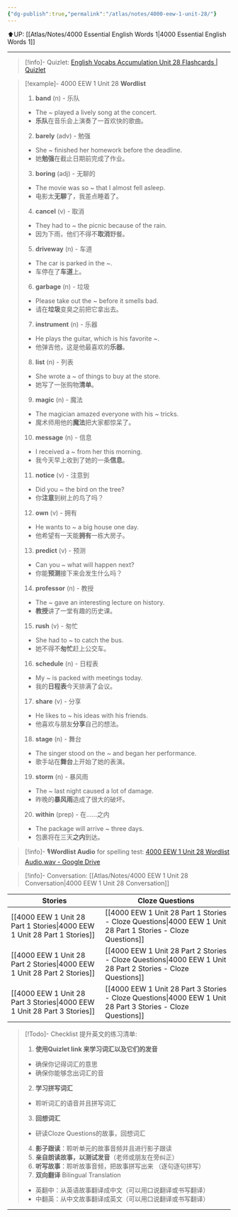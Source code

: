 ```yaml
---
{"dg-publish":true,"permalink":"/atlas/notes/4000-eew-1-unit-28/"}
---
```


⬆️UP: [[Atlas/Notes/4000 Essential English Words 1\|4000 Essential English Words 1]]

---
> [!info]- Quizlet: [English Vocabs Accumulation Unit 28 Flashcards | Quizlet](https://quizlet.com/my/973959344/english-vocabs-accumulation-unit-28-flash-cards/?i=1vbzw5&x=1jqt)


> [!example]- 4000 EEW 1 Unit 28 **Wordlist**
> 1. **band** (n) - 乐队  
> 	- The ~ played a lively song at the concert.  
> 	- **乐队**在音乐会上演奏了一首欢快的歌曲。  
> 2. **barely** (adv) - 勉强  
> 	- She ~ finished her homework before the deadline.  
> 	- 她**勉强**在截止日期前完成了作业。  
> 3. **boring** (adj) - 无聊的  
> 	- The movie was so ~ that I almost fell asleep.  
> 	- 电影太**无聊**了，我差点睡着了。  
> 4. **cancel** (v) - 取消  
> 	- They had to ~ the picnic because of the rain.  
> 	- 因为下雨，他们不得不**取消**野餐。  
> 5. **driveway** (n) - 车道  
> 	- The car is parked in the ~.  
> 	- 车停在了**车道**上。  
> 6. **garbage** (n) - 垃圾  
> 	- Please take out the ~ before it smells bad.  
> 	- 请在**垃圾**变臭之前把它拿出去。  
> 7. **instrument** (n) - 乐器  
> 	- He plays the guitar, which is his favorite ~.  
> 	- 他弹吉他，这是他最喜欢的**乐器**。  
> 8. **list** (n) - 列表  
> 	- She wrote a ~ of things to buy at the store.  
> 	- 她写了一张购物**清单**。  
> 9. **magic** (n) - 魔法  
> 	- The magician amazed everyone with his ~ tricks.  
> 	- 魔术师用他的**魔法**把大家都惊呆了。  
> 10. **message** (n) - 信息  
> 	- I received a ~ from her this morning.  
> 	- 我今天早上收到了她的一条**信息**。  
> 11. **notice** (v) - 注意到  
> 	- Did you ~ the bird on the tree?  
> 	- 你**注意**到树上的鸟了吗？  
> 12. **own** (v) - 拥有  
> 	- He wants to ~ a big house one day.  
> 	- 他希望有一天能**拥有**一栋大房子。  
> 13. **predict** (v) - 预测  
> 	- Can you ~ what will happen next?  
> 	- 你能**预测**接下来会发生什么吗？  
> 14. **professor** (n) - 教授  
> 	- The ~ gave an interesting lecture on history.  
> 	- **教授**讲了一堂有趣的历史课。  
> 15. **rush** (v) - 匆忙  
> 	- She had to ~ to catch the bus.  
> 	- 她不得不**匆忙**赶上公交车。  
> 16. **schedule** (n) - 日程表  
> 	- My ~ is packed with meetings today.  
> 	- 我的**日程表**今天排满了会议。  
> 17. **share** (v) - 分享  
> 	- He likes to ~ his ideas with his friends.  
> 	- 他喜欢与朋友**分享**自己的想法。  
> 18. **stage** (n) - 舞台  
> 	- The singer stood on the ~ and began her performance.  
> 	- 歌手站在**舞台**上开始了她的表演。  
> 19. **storm** (n) - 暴风雨  
> 	- The ~ last night caused a lot of damage.  
> 	- 昨晚的**暴风雨**造成了很大的破坏。  
> 20. **within** (prep) - 在……之内  
> 	- The package will arrive ~ three days.  
> 	- 包裹将在三天**之内**到达。  

> [!info]- 🎙️**Wordlist Audio** for spelling test: [4000 EEW 1 Unit 28 Wordlist Audio.wav - Google Drive](https://drive.google.com/file/d/1tpRFo7pWsSpfLh4Gr_GZFfmhpjWj24bk/view?usp=drive_link)

> [!info]- Conversation: [[Atlas/Notes/4000 EEW 1 Unit 28 Conversation\|4000 EEW 1 Unit 28 Conversation]]

| Stories                               | Cloze Questions                                         |
| ------------------------------------- | ------------------------------------------------------- |
| [[4000 EEW 1 Unit 28 Part 1 Stories\|4000 EEW 1 Unit 28 Part 1 Stories]] | [[4000 EEW 1 Unit 28 Part 1 Stories - Cloze Questions\|4000 EEW 1 Unit 28 Part 1 Stories - Cloze Questions]] |
| [[4000 EEW 1 Unit 28 Part 2 Stories\|4000 EEW 1 Unit 28 Part 2 Stories]] | [[4000 EEW 1 Unit 28 Part 2 Stories - Cloze Questions\|4000 EEW 1 Unit 28 Part 2 Stories - Cloze Questions]] |
| [[4000 EEW 1 Unit 28 Part 3 Stories\|4000 EEW 1 Unit 28 Part 3 Stories]] | [[4000 EEW 1 Unit 28 Part 3 Stories - Cloze Questions\|4000 EEW 1 Unit 28 Part 3 Stories - Cloze Questions]] |

> [!Todo]- Checklist 提升英文的练习清单:
> 1. **使用Quizlet link 来学习词汇以及它们的发音** 
>	- 确保你记得词汇的意思 
>	- 确保你能够念出词汇的音 
> 2. **学习拼写词汇** 
>	- 聆听词汇的语音并且拼写词汇 
> 3. **回想词汇**
>	- 研读Cloze Questions的故事，回想词汇 
> 4. **影子跟读**：聆听单元的故事音频并且进行影子跟读 
> 5. **亲自朗读故事，以测试发音**（老师或朋友在旁纠正）
> 6. **听写故事**：聆听故事音频，把故事拼写出来 （逐句逐句拼写）
> 7. **双向翻译** Bilingual Translation 
>	- 英翻中：从英语故事翻译成中文（可以用口说翻译或书写翻译）
>	- 中翻英：从中文故事翻译成英文（可以用口说翻译或书写翻译）

---
